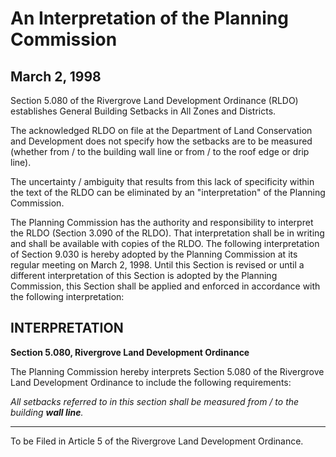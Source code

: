 # An Interpretation of the Planning Commission

## March 2, 1998

Section 5.080 of the Rivergrove Land Development Ordinance (RLDO) establishes General Building Setbacks in All Zones and Districts.

The acknowledged RLDO on file at the Department of Land Conservation and Development does not specify how the setbacks are to be measured (whether from / to the building wall line or from / to the roof edge or drip line).

The uncertainty / ambiguity that results from this lack of specificity within the text of the RLDO can be eliminated by an "interpretation" of the Planning Commission.

The Planning Commission has the authority and responsibility to interpret the RLDO (Section 3.090 of the RLDO). That interpretation shall be in writing and shall be available with copies of the RLDO. The following interpretation of Section 9.030 is hereby adopted by the Planning Commission at its regular meeting on March 2, 1998. Until this Section is revised or until a different interpretation of this Section is adopted by the Planning Commission, this Section shall be applied and enforced in accordance with the following interpretation:

## INTERPRETATION

**Section 5.080, Rivergrove Land Development Ordinance**

The Planning Commission hereby interprets Section 5.080 of the Rivergrove Land Development Ordinance to include the following requirements:

_All setbacks referred to in this section shall be measured from / to the building **wall line**._

---

To be Filed in Article 5 of the Rivergrove Land Development Ordinance.
